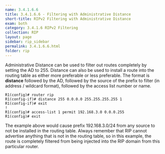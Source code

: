 ```yaml
---
name: 3.4.1.6.6
title: 3.4.1.6.6 - Filtering with Administrative Distance
short-title: RIPv2 Filtering with Administrative Distance
exam: both
category: 3.4.1.6 RIPv2 Filtering
collection: RIP
layout: page
sidebar: rip_sidebar
permalink: 3.4.1.6.6.html
folder: rip
---
```

Administrative Distance can be used to filter out routes completely by setting the AD to 255. Distance can also be used to install a route into the routing table as either more preferable or less preferable. The format is **distance** followed by the AD, followed by the source of the prefix to filter (in address / wildcard format), followed by the access list number or name.

```
R1(config)# router rip
R1(config-if)# distance 255 0.0.0.0 255.255.255.255 1
R1(config-if)# exit
!
R1(config)# access-list 1 permit 192.168.3.0 0.0.0.255
R1(config)# exit
```

The example above would cause prefix 192.168.3.0/24 from any source to not be installed in the routing table. Always remember that RIP cannot advertise anything that is not in the routing table, so in this example, the route is completely filtered from being injected into the RIP domain from this particular router.
